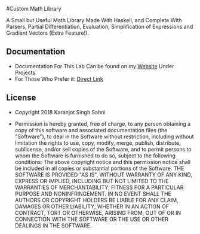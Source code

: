 #Custom Math Library

A Small but Useful Math Library Made With Haskell, and Complete With Parsers, Partial Differentiation, Evaluation, Simplification of Expressions and Gradient Vectors (Extra Feature!).

## Documentation

* Documentation For This Lab Can be found on my [Website](http://ugweb.cas.mcmaster.ca/~sahnik/) Under Projects 
* For Those Who Prefer it: [Direct Link](http://ugweb.cas.mcmaster.ca/~sahnik/Docs/index12.html)

## License

* Copyright 2018 Karanjot Singh Sahni

* Permission is hereby granted, free of charge, to any person obtaining a copy of this software and associated documentation files (the "Software"), to deal in the Software without restriction, including without limitation the rights to use, copy, modify, merge, publish, distribute, sublicense, and/or sell copies of the Software, and to permit persons to whom the Software is furnished to do so, subject to the following conditions:
The above copyright notice and this permission notice shall be included in all copies or substantial portions of the Software.
THE SOFTWARE IS PROVIDED "AS IS", WITHOUT WARRANTY OF ANY KIND, EXPRESS OR IMPLIED, INCLUDING BUT NOT LIMITED TO THE WARRANTIES OF MERCHANTABILITY, FITNESS FOR A PARTICULAR PURPOSE AND NONINFRINGEMENT. IN NO EVENT SHALL THE AUTHORS OR COPYRIGHT HOLDERS BE LIABLE FOR ANY CLAIM, DAMAGES OR OTHER LIABILITY, WHETHER IN AN ACTION OF CONTRACT, TORT OR OTHERWISE, ARISING FROM, OUT OF OR IN CONNECTION WITH THE SOFTWARE OR THE USE OR OTHER DEALINGS IN THE SOFTWARE.
